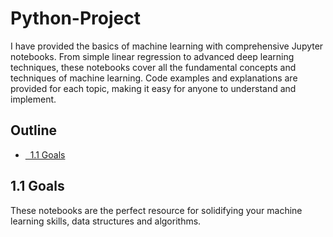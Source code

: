# Python-Project

I have provided the basics of machine learning with comprehensive Jupyter notebooks. From simple linear regression to advanced deep learning techniques, these notebooks cover all the fundamental concepts and techniques of machine learning. Code examples and explanations are provided for each topic, making it easy for anyone to understand and implement.
## Outline
- [&nbsp;&nbsp;1.1 Goals](#toc_40015_1.1)


<a name="toc_40015_1.1"></a>
## 1.1 Goals
These notebooks are the perfect resource for solidifying your machine learning skills, data structures and algorithms.




